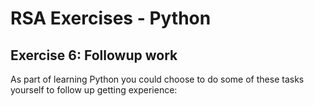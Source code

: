 # RSA Exercises - Python

## Exercise 6: Followup work

As part of learning Python you could choose to do some of these tasks yourself to follow up
getting experience: